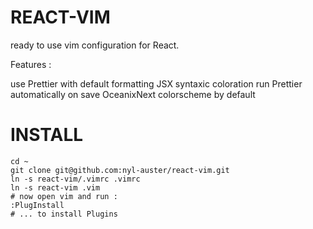 # REACT-VIM

ready to use vim configuration for React.

Features :

use Prettier with default formatting
JSX syntaxic coloration
run Prettier automatically on save
OceanixNext colorscheme by default

# INSTALL

```
cd ~
git clone git@github.com:nyl-auster/react-vim.git
ln -s react-vim/.vimrc .vimrc
ln -s react-vim .vim
# now open vim and run :
:PlugInstall
# ... to install Plugins
```

